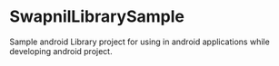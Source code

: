 # SwapnilLibrarySample
Sample android Library project for using in android applications while developing android project.

